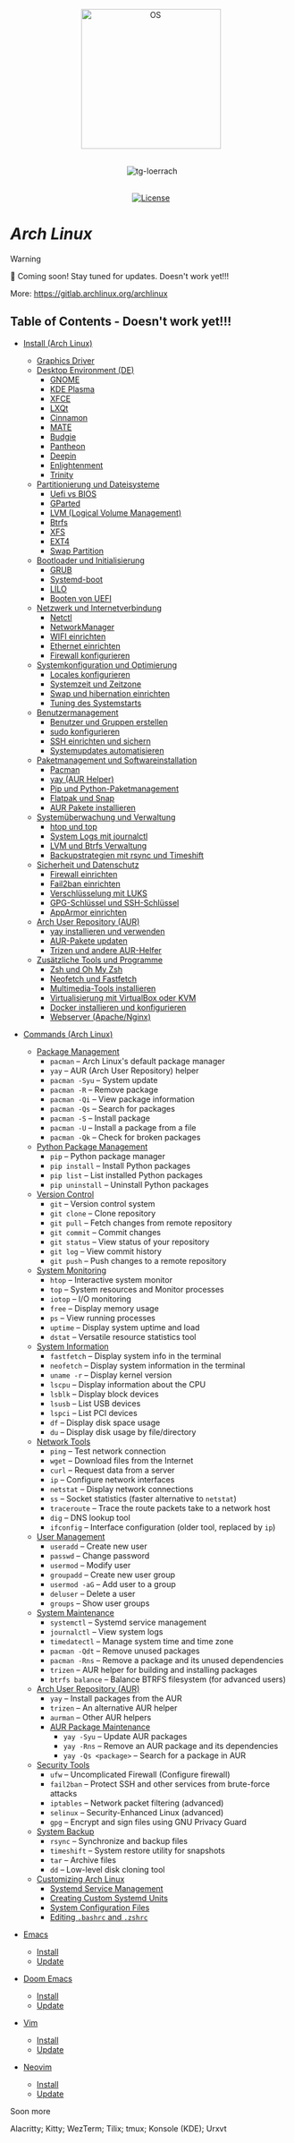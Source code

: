 <p align="center">
  <a href="https://skillicons.dev">
    <img src="https://skillicons.dev/icons?i=arch" alt="OS" width="250"/>
  </a>
</p>
<br>
<div align="center">
<img alt="" src="https://img.shields.io/badge/-Arch Linux-1793D1?logo=Arch-Linux&logoColor=white">
<img alt="tg-loerrach" src="https://img.shields.io/badge/Peharge-red">
<br>
<br>

[![License](https://img.shields.io/badge/license-MIT-blue.svg)](https://opensource.org/licenses/MIT)
</div>

# _Arch Linux_

> [!WARNING]  
> 🚀 Coming soon! Stay tuned for updates. Doesn't work yet!!!

More: https://gitlab.archlinux.org/archlinux

## Table of Contents - Doesn't work yet!!!

- [Install (Arch Linux)](https://github.com/Peharge/Linux/tree/main/arch/install.md)
  - [Graphics Driver](https://github.com/Peharge/Linux/tree/main/arch/install.md#graphics-driver)
  - [Desktop Environment (DE)](https://github.com/Peharge/Linux/tree/main/arch/install.md#desktop-environment-de)
    - [GNOME](https://github.com/Peharge/Linux/tree/main/arch/de.md#gnome)
    - [KDE Plasma](https://github.com/Peharge/Linux/tree/main/arch/de.md#kde-plasma)
    - [XFCE](https://github.com/Peharge/Linux/tree/main/arch/de.md#xfce)
    - [LXQt](https://github.com/Peharge/Linux/tree/main/arch/de.md#lxqt)
    - [Cinnamon](https://github.com/Peharge/Linux/tree/main/arch/de.md#cinnamon)
    - [MATE](https://github.com/Peharge/Linux/tree/main/arch/de.md#mate)
    - [Budgie](https://github.com/Peharge/Linux/tree/main/arch/de.md#budgie)
    - [Pantheon](https://github.com/Peharge/Linux/tree/main/arch/de.md#pantheon)
    - [Deepin](https://github.com/Peharge/Linux/tree/main/arch/de.md#deepin)
    - [Enlightenment](https://github.com/Peharge/Linux/tree/main/arch/de.md#enlightenment)
    - [Trinity](https://github.com/Peharge/Linux/tree/main/arch/de.md#trinity)
  - [Partitionierung und Dateisysteme](https://github.com/Peharge/Linux/tree/main/arch/install.md#partitionierung-und-dateisysteme)
    - [Uefi vs BIOS](https://github.com/Peharge/Linux/tree/main/arch/install.md#uefi-vs-bios)
    - [GParted](https://github.com/Peharge/Linux/tree/main/arch/install.md#gparted)
    - [LVM (Logical Volume Management)](https://github.com/Peharge/Linux/tree/main/arch/install.md#lvm-logical-volume-management)
    - [Btrfs](https://github.com/Peharge/Linux/tree/main/arch/install.md#btrfs)
    - [XFS](https://github.com/Peharge/Linux/tree/main/arch/install.md#xfs)
    - [EXT4](https://github.com/Peharge/Linux/tree/main/arch/install.md#ext4)
    - [Swap Partition](https://github.com/Peharge/Linux/tree/main/arch/install.md#swap-partition)
  - [Bootloader und Initialisierung](https://github.com/Peharge/Linux/tree/main/arch/install.md#bootloader-und-initialisierung)
    - [GRUB](https://github.com/Peharge/Linux/tree/main/arch/install.md#grub)
    - [Systemd-boot](https://github.com/Peharge/Linux/tree/main/arch/install.md#systemd-boot)
    - [LILO](https://github.com/Peharge/Linux/tree/main/arch/install.md#lilo)
    - [Booten von UEFI](https://github.com/Peharge/Linux/tree/main/arch/install.md#booten-von-uefi)
  - [Netzwerk und Internetverbindung](https://github.com/Peharge/Linux/tree/main/arch/install.md#netzwerk-und-internetverbindung)
    - [Netctl](https://github.com/Peharge/Linux/tree/main/arch/install.md#netctl)
    - [NetworkManager](https://github.com/Peharge/Linux/tree/main/arch/install.md#networkmanager)
    - [WIFI einrichten](https://github.com/Peharge/Linux/tree/main/arch/install.md#wifi-einrichten)
    - [Ethernet einrichten](https://github.com/Peharge/Linux/tree/main/arch/install.md#ethernet-einrichten)
    - [Firewall konfigurieren](https://github.com/Peharge/Linux/tree/main/arch/install.md#firewall-konfigurieren)
  - [Systemkonfiguration und Optimierung](https://github.com/Peharge/Linux/tree/main/arch/install.md#systemkonfiguration-und-optimierung)
    - [Locales konfigurieren](https://github.com/Peharge/Linux/tree/main/arch/install.md#locales-konfigurieren)
    - [Systemzeit und Zeitzone](https://github.com/Peharge/Linux/tree/main/arch/install.md#systemzeit-und-zeitzone)
    - [Swap und hibernation einrichten](https://github.com/Peharge/Linux/tree/main/arch/install.md#swap-und-hibernation-einrichten)
    - [Tuning des Systemstarts](https://github.com/Peharge/Linux/tree/main/arch/install.md#tuning-des-systemstarts)
  - [Benutzermanagement](https://github.com/Peharge/Linux/tree/main/arch/install.md#benutzermanagement)
    - [Benutzer und Gruppen erstellen](https://github.com/Peharge/Linux/tree/main/arch/install.md#benutzer-und-gruppen-erstellen)
    - [sudo konfigurieren](https://github.com/Peharge/Linux/tree/main/arch/install.md#sudo-konfigurieren)
    - [SSH einrichten und sichern](https://github.com/Peharge/Linux/tree/main/arch/install.md#ssh-einrichten-und-sichern)
    - [Systemupdates automatisieren](https://github.com/Peharge/Linux/tree/main/arch/install.md#systemupdates-automatisieren)
  - [Paketmanagement und Softwareinstallation](https://github.com/Peharge/Linux/tree/main/arch/install.md#paketmanagement-und-softwareinstallation)
    - [Pacman](https://github.com/Peharge/Linux/tree/main/arch/install.md#pacman)
    - [yay (AUR Helper)](https://github.com/Peharge/Linux/tree/main/arch/install.md#yay-aur-helper)
    - [Pip und Python-Paketmanagement](https://github.com/Peharge/Linux/tree/main/arch/install.md#pip-und-python-paketmanagement)
    - [Flatpak und Snap](https://github.com/Peharge/Linux/tree/main/arch/install.md#flatpak-und-snap)
    - [AUR Pakete installieren](https://github.com/Peharge/Linux/tree/main/arch/install.md#aur-pakete-installieren)
  - [Systemüberwachung und Verwaltung](https://github.com/Peharge/Linux/tree/main/arch/install.md#systemueberwachung-und-verwaltung)
    - [htop und top](https://github.com/Peharge/Linux/tree/main/arch/install.md#htop-und-top)
    - [System Logs mit journalctl](https://github.com/Peharge/Linux/tree/main/arch/install.md#system-logs-mit-journalctl)
    - [LVM und Btrfs Verwaltung](https://github.com/Peharge/Linux/tree/main/arch/install.md#lvm-und-btrfs-verwaltung)
    - [Backupstrategien mit rsync und Timeshift](https://github.com/Peharge/Linux/tree/main/arch/install.md#backupstrategien-mit-rsync-und-timeshift)
  - [Sicherheit und Datenschutz](https://github.com/Peharge/Linux/tree/main/arch/install.md#sicherheit-und-datenschutz)
    - [Firewall einrichten](https://github.com/Peharge/Linux/tree/main/arch/install.md#firewall-einrichten)
    - [Fail2ban einrichten](https://github.com/Peharge/Linux/tree/main/arch/install.md#fail2ban-einrichten)
    - [Verschlüsselung mit LUKS](https://github.com/Peharge/Linux/tree/main/arch/install.md#verschluesselung-mit-luks)
    - [GPG-Schlüssel und SSH-Schlüssel](https://github.com/Peharge/Linux/tree/main/arch/install.md#gpg-schluessel-und-ssh-schluessel)
    - [AppArmor einrichten](https://github.com/Peharge/Linux/tree/main/arch/install.md#apparmor-einrichten)
  - [Arch User Repository (AUR)](https://github.com/Peharge/Linux/tree/main/arch/install.md#arch-user-repository-aur)
    - [yay installieren und verwenden](https://github.com/Peharge/Linux/tree/main/arch/install.md#yay-installieren-und-verwenden)
    - [AUR-Pakete updaten](https://github.com/Peharge/Linux/tree/main/arch/install.md#aur-pakete-updaten)
    - [Trizen und andere AUR-Helfer](https://github.com/Peharge/Linux/tree/main/arch/install.md#trizen-und-andere-aur-helfer)
  - [Zusätzliche Tools und Programme](https://github.com/Peharge/Linux/tree/main/arch/install.md#zusaetzliche-tools-und-programme)
    - [Zsh und Oh My Zsh](https://github.com/Peharge/Linux/tree/main/arch/install.md#zsh-und-oh-my-zsh)
    - [Neofetch und Fastfetch](https://github.com/Peharge/Linux/tree/main/arch/install.md#neofetch-und-fastfetch)
    - [Multimedia-Tools installieren](https://github.com/Peharge/Linux/tree/main/arch/install.md#multimedia-tools-installieren)
    - [Virtualisierung mit VirtualBox oder KVM](https://github.com/Peharge/Linux/tree/main/arch/install.md#virtualisierung-mit-virtualbox-oder-kvm)
    - [Docker installieren und konfigurieren](https://github.com/Peharge/Linux/tree/main/arch/install.md#docker-installieren-und-konfigurieren)
    - [Webserver (Apache/Nginx)](https://github.com/Peharge/Linux/tree/main/arch/install.md#webserver-apachennginx)

- [Commands (Arch Linux)](https://github.com/Peharge/Linux/tree/main/arch/install.md#commands-arch-linux)
  - [Package Management](https://github.com/Peharge/Linux/tree/main/arch/install.md#package-management)
    - `pacman` – Arch Linux's default package manager
    - `yay` – AUR (Arch User Repository) helper
    - `pacman -Syu` – System update
    - `pacman -R` – Remove package
    - `pacman -Qi` – View package information
    - `pacman -Qs` – Search for packages
    - `pacman -S` – Install package
    - `pacman -U` – Install a package from a file
    - `pacman -Qk` – Check for broken packages
  - [Python Package Management](https://github.com/Peharge/Linux/tree/main/arch/install.md#python-package-management)
    - `pip` – Python package manager
    - `pip install` – Install Python packages
    - `pip list` – List installed Python packages
    - `pip uninstall` – Uninstall Python packages
  - [Version Control](https://github.com/Peharge/Linux/tree/main/arch/install.md#version-control)
    - `git` – Version control system
    - `git clone` – Clone repository
    - `git pull` – Fetch changes from remote repository
    - `git commit` – Commit changes
    - `git status` – View status of your repository
    - `git log` – View commit history
    - `git push` – Push changes to a remote repository
  - [System Monitoring](https://github.com/Peharge/Linux/tree/main/arch/install.md#system-monitoring)
    - `htop` – Interactive system monitor
    - `top` – System resources and Monitor processes
    - `iotop` – I/O monitoring
    - `free` – Display memory usage
    - `ps` – View running processes
    - `uptime` – Display system uptime and load
    - `dstat` – Versatile resource statistics tool
  - [System Information](https://github.com/Peharge/Linux/tree/main/arch/install.md#system-information)
    - `fastfetch` – Display system info in the terminal
    - `neofetch` – Display system information in the terminal
    - `uname -r` – Display kernel version
    - `lscpu` – Display information about the CPU
    - `lsblk` – Display block devices
    - `lsusb` – List USB devices
    - `lspci` – List PCI devices
    - `df` – Display disk space usage
    - `du` – Display disk usage by file/directory
  - [Network Tools](https://github.com/Peharge/Linux/tree/main/arch/install.md#network-tools)
    - `ping` – Test network connection
    - `wget` – Download files from the Internet
    - `curl` – Request data from a server
    - `ip` – Configure network interfaces
    - `netstat` – Display network connections
    - `ss` – Socket statistics (faster alternative to `netstat`)
    - `traceroute` – Trace the route packets take to a network host
    - `dig` – DNS lookup tool
    - `ifconfig` – Interface configuration (older tool, replaced by `ip`)
  - [User Management](https://github.com/Peharge/Linux/tree/main/arch/install.md#user-management)
    - `useradd` – Create new user
    - `passwd` – Change password
    - `usermod` – Modify user
    - `groupadd` – Create new user group
    - `usermod -aG` – Add user to a group
    - `deluser` – Delete a user
    - `groups` – Show user groups
  - [System Maintenance](https://github.com/Peharge/Linux/tree/main/arch/install.md#system-maintenance)
    - `systemctl` – Systemd service management
    - `journalctl` – View system logs
    - `timedatectl` – Manage system time and time zone
    - `pacman -Qdt` – Remove unused packages
    - `pacman -Rns` – Remove a package and its unused dependencies
    - `trizen` – AUR helper for building and installing packages
    - `btrfs balance` – Balance BTRFS filesystem (for advanced users)
  - [Arch User Repository (AUR)](https://github.com/Peharge/Linux/tree/main/arch/install.md#arch-user-repository-aur)
    - `yay` – Install packages from the AUR
    - `trizen` – An alternative AUR helper
    - `aurman` – Other AUR helpers
    - [AUR Package Maintenance](https://github.com/Peharge/Linux/tree/main/arch/install.md#aur-package-maintenance)
      - `yay -Syu` – Update AUR packages
      - `yay -Rns` – Remove an AUR package and its dependencies
      - `yay -Qs <package>` – Search for a package in AUR
  - [Security Tools](https://github.com/Peharge/Linux/tree/main/arch/install.md#security-tools)
    - `ufw` – Uncomplicated Firewall (Configure firewall)
    - `fail2ban` – Protect SSH and other services from brute-force attacks
    - `iptables` – Network packet filtering (advanced)
    - `selinux` – Security-Enhanced Linux (advanced)
    - `gpg` – Encrypt and sign files using GNU Privacy Guard
  - [System Backup](https://github.com/Peharge/Linux/tree/main/arch/install.md#system-backup)
    - `rsync` – Synchronize and backup files
    - `timeshift` – System restore utility for snapshots
    - `tar` – Archive files
    - `dd` – Low-level disk cloning tool
  - [Customizing Arch Linux](https://github.com/Peharge/Linux/tree/main/arch/install.md#customizing-arch-linux)
    - [Systemd Service Management](https://github.com/Peharge/Linux/tree/main/arch/install.md#systemd-service-management)
    - [Creating Custom Systemd Units](https://github.com/Peharge/Linux/tree/main/arch/install.md#creating-custom-systemd-units)
    - [System Configuration Files](https://github.com/Peharge/Linux/tree/main/arch/install.md#system-configuration-files)
    - [Editing `.bashrc` and `.zshrc`](https://github.com/Peharge/Linux/tree/main/arch/install.md#editing-bashrc-and-zshrc)
  
- [Emacs](https://github.com/Peharge/Linux/tree/main/arch/emacs/README.md)
  - [Install](https://github.com/Peharge/Linux/tree/main/arch/emacs/install-emacs.md)
  - [Update](https://github.com/Peharge/Linux/tree/main/arch/emacs/update-emacs.md)
- [Doom Emacs](https://github.com/Peharge/Linux/tree/main/arch/doom-emacs/README.md)
  - [Install](https://github.com/Peharge/Linux/tree/main/arch/doom-emacs/install-doom-emacs.md)
  - [Update](https://github.com/Peharge/Linux/tree/main/arch/doom-emacs/update-doom-emacs.md)
- [Vim](https://github.com/Peharge/Linux/tree/main/arch/vim/README.md)
  - [Install](https://github.com/Peharge/Linux/tree/main/arch/vim/install-vim.md)
  - [Update](https://github.com/Peharge/Linux/tree/main/arch/vim/update-vim.md)
- [Neovim](https://github.com/Peharge/Linux/tree/main/arch/neovim/README.md)
  - [Install](https://github.com/Peharge/Linux/tree/main/arch/neovim/install-neovim.md)
  - [Update](https://github.com/Peharge/Linux/tree/main/arch/neovim/update-neovim.md)

Soon more

Alacritty; Kitty; WezTerm; Tilix; tmux; Konsole (KDE); Urxvt 
